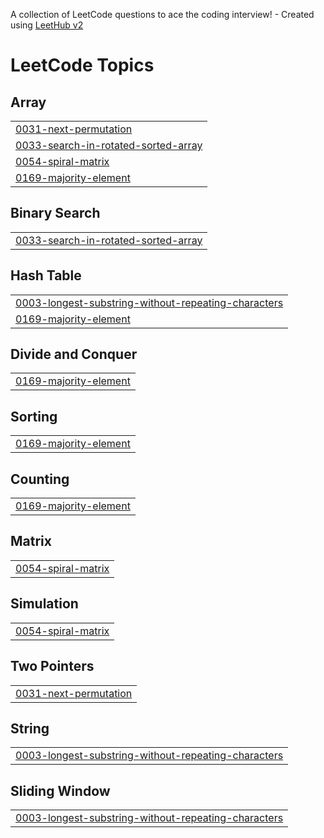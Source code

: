 A collection of LeetCode questions to ace the coding interview! - Created using [LeetHub v2](https://github.com/arunbhardwaj/LeetHub-2.0)
<!---LeetCode Topics Start-->
# LeetCode Topics
## Array
|  |
| ------- |
| [0031-next-permutation](https://github.com/AkshayAnil1080/DSA/tree/master/0031-next-permutation) |
| [0033-search-in-rotated-sorted-array](https://github.com/AkshayAnil1080/DSA/tree/master/0033-search-in-rotated-sorted-array) |
| [0054-spiral-matrix](https://github.com/AkshayAnil1080/DSA/tree/master/0054-spiral-matrix) |
| [0169-majority-element](https://github.com/AkshayAnil1080/DSA/tree/master/0169-majority-element) |
## Binary Search
|  |
| ------- |
| [0033-search-in-rotated-sorted-array](https://github.com/AkshayAnil1080/DSA/tree/master/0033-search-in-rotated-sorted-array) |
## Hash Table
|  |
| ------- |
| [0003-longest-substring-without-repeating-characters](https://github.com/AkshayAnil1080/DSA/tree/master/0003-longest-substring-without-repeating-characters) |
| [0169-majority-element](https://github.com/AkshayAnil1080/DSA/tree/master/0169-majority-element) |
## Divide and Conquer
|  |
| ------- |
| [0169-majority-element](https://github.com/AkshayAnil1080/DSA/tree/master/0169-majority-element) |
## Sorting
|  |
| ------- |
| [0169-majority-element](https://github.com/AkshayAnil1080/DSA/tree/master/0169-majority-element) |
## Counting
|  |
| ------- |
| [0169-majority-element](https://github.com/AkshayAnil1080/DSA/tree/master/0169-majority-element) |
## Matrix
|  |
| ------- |
| [0054-spiral-matrix](https://github.com/AkshayAnil1080/DSA/tree/master/0054-spiral-matrix) |
## Simulation
|  |
| ------- |
| [0054-spiral-matrix](https://github.com/AkshayAnil1080/DSA/tree/master/0054-spiral-matrix) |
## Two Pointers
|  |
| ------- |
| [0031-next-permutation](https://github.com/AkshayAnil1080/DSA/tree/master/0031-next-permutation) |
## String
|  |
| ------- |
| [0003-longest-substring-without-repeating-characters](https://github.com/AkshayAnil1080/DSA/tree/master/0003-longest-substring-without-repeating-characters) |
## Sliding Window
|  |
| ------- |
| [0003-longest-substring-without-repeating-characters](https://github.com/AkshayAnil1080/DSA/tree/master/0003-longest-substring-without-repeating-characters) |
<!---LeetCode Topics End-->
